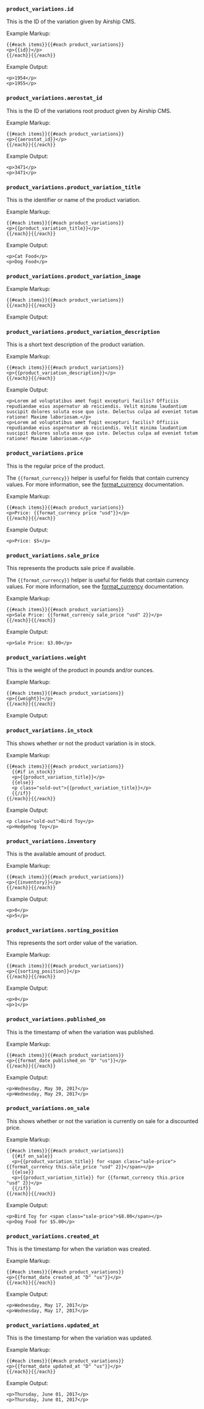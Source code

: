 ### `product_variations.id`
This is the ID of the variation given by Airship CMS.

Example Markup:
```
{{#each items}}{{#each product_variations}}
<p>{{id}}</p>
{{/each}}{{/each}}
```

Example Output:
```
<p>1954</p>
<p>1955</p>
```


### `product_variations.aerostat_id`
This is the ID of the variations root product given by Airship CMS.

Example Markup:
```
{{#each items}}{{#each product_variations}}
<p>{{aerostat_id}}</p>
{{/each}}{{/each}}
```

Example Output:
```
<p>3471</p>
<p>3471</p>
```


### `product_variations.product_variation_title`
This is the identifier or name of the product variation.

Example Markup:
```
{{#each items}}{{#each product_variations}}
<p>{{product_variation_title}}</p>
{{/each}}{{/each}}
```

Example Output:
```
<p>Cat Food</p>
<p>Dog Food</p>
```


### `product_variations.product_variation_image`
Example Markup:
```
{{#each items}}{{#each product_variations}}
{{/each}}{{/each}}
```

Example Output:


### `product_variations.product_variation_description`
This is a short text description of the product variation.

Example Markup:
```
{{#each items}}{{#each product_variations}}
<p>{{product_variation_description}}</p>
{{/each}}{{/each}}
```

Example Output:
```
<p>Lorem ad voluptatibus amet fugit excepturi facilis? Officiis repudiandae eius aspernatur ab reiciendis. Velit minima laudantium suscipit dolores soluta esse quo iste. Delectus culpa ad eveniet totam ratione! Maxime laboriosam.</p>
<p>Lorem ad voluptatibus amet fugit excepturi facilis? Officiis repudiandae eius aspernatur ab reiciendis. Velit minima laudantium suscipit dolores soluta esse quo iste. Delectus culpa ad eveniet totam ratione! Maxime laboriosam.</p>
```


### `product_variations.price`
This is the regular price of the product.

The `{{format_currency}}` helper is useful for fields that contain currency values. For more information, see the [format_currency](Propeller-Helpers.md#format_currency) documentation.

Example Markup:
```
{{#each items}}{{#each product_variations}}
<p>Price: {{format_currency price "usd"}}</p>
{{/each}}{{/each}}
```

Example Output:
```
<p>Price: $5</p>
```


### `product_variations.sale_price`
This represents the products sale price if available.

The `{{format_currency}}` helper is useful for fields that contain currency values. For more information, see the [format_currency](Propeller-Helpers.md#format_currency) documentation.

Example Markup:
```
{{#each items}}{{#each product_variations}}
<p>Sale Price: {{format_currency sale_price "usd" 2}}</p>
{{/each}}{{/each}}
```

Example Output:
```
<p>Sale Price: $3.00</p>
```


### `product_variations.weight`
This is the weight of the product in pounds and/or ounces.

Example Markup:
```
{{#each items}}{{#each product_variations}}
<p>{{weight}}</p>
{{/each}}{{/each}}
```

Example Output:


### `product_variations.in_stock`
This shows whether or not the product variation is in stock.

Example Markup:
```
{{#each items}}{{#each product_variations}}
  {{#if in_stock}}
  <p>{{product_variation_title}}</p>
  {{else}}
  <p class="sold-out">{{product_variation_title}}</p>
  {{/if}}
{{/each}}{{/each}}
```

Example Output:
```
<p class="sold-out">Bird Toy</p>
<p>Hedgehog Toy</p>
```


### `product_variations.inventory`
This is the available amount of product.

Example Markup:
```
{{#each items}}{{#each product_variations}}
<p>{{inventory}}</p>
{{/each}}{{/each}}
```

Example Output:
```
<p>0</p>
<p>5</p>
```


### `product_variations.sorting_position`
This represents the sort order value of the variation.

Example Markup:
```
{{#each items}}{{#each product_variations}}
<p>{{sorting_position}}</p>
{{/each}}{{/each}}
```

Example Output:
```
<p>0</p>
<p>1</p>
```


### `product_variations.published_on`
This is the timestamp of when the variation was published.

Example Markup:
```
{{#each items}}{{#each product_variations}}
<p>{{format_date published_on "D" "us"}}</p>
{{/each}}{{/each}}
```

Example Output:
```
<p>Wednesday, May 30, 2017</p>
<p>Wednesday, May 29, 2017</p>
```


### `product_variations.on_sale`
This shows whether or not the variation is currently on sale for a discounted price.

Example Markup:
```
{{#each items}}{{#each product_variations}}
  {{#if on_sale}}
  <p>{{product_variation_title}} for <span class="sale-price">{{format_currency this.sale_price "usd" 2}}</span></p>
  {{else}}
  <p>{{product_variation_title}} for {{format_currency this.price "usd" 2}}</p>
  {{/if}}
{{/each}}{{/each}}
```

Example Output:
```
<p>Bird Toy for <span class="sale-price">$8.00</span></p>
<p>Dog Food for $5.00</p>
```


### `product_variations.created_at`
This is the timestamp for when the variation was created.

Example Markup:
```
{{#each items}}{{#each product_variations}}
<p>{{format_date created_at "D" "us"}}</p>
{{/each}}{{/each}}
```

Example Output:
```
<p>Wednesday, May 17, 2017</p>
<p>Wednesday, May 17, 2017</p>
```


### `product_variations.updated_at`
This is the timestamp for when the variation was updated.

Example Markup:
```
{{#each items}}{{#each product_variations}}
<p>{{format_date updated_at "D" "us"}}</p>
{{/each}}{{/each}}
```

Example Output:
```
<p>Thursday, June 01, 2017</p>
<p>Thursday, June 01, 2017</p>
```
